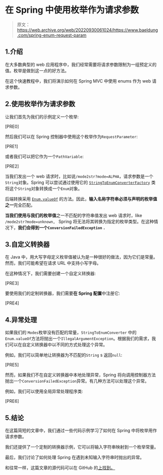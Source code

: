 # 在 Spring 中使用枚举作为请求参数

> 原文：<https://web.archive.org/web/20220930061024/https://www.baeldung.com/spring-enum-request-param>

## 1.介绍

在大多数典型的 web 应用程序中，我们经常需要将请求参数限制为一组预定义的值。枚举是做到这一点的好方法。

在这个快速教程中，我们将演示如何在 Spring MVC 中使用 enums 作为 web 请求参数。

## 2.使用枚举作为请求参数

让我们首先为我们的示例定义一个枚举:

[PRE0]

然后我们可以在 Spring 控制器中使用这个枚举作为`RequestParameter`:

[PRE1]

或者我们可以把它作为一个`PathVariable`:

[PRE2]

当我们发出一个 web 请求时，比如说`/mode2str?mode=ALPHA`，请求参数是一个`String`对象。Spring 可以尝试通过使用它的 [`StringToEnumConverterFactory`](https://web.archive.org/web/20221126235036/https://github.com/spring-projects/spring-framework/blob/master/spring-core/src/main/java/org/springframework/core/convert/support/StringToEnumConverterFactory.java) 类将这个`String`对象转换成一个`Enum`对象。

后端转换采用 [`Enum.valueOf`](https://web.archive.org/web/20221126235036/https://docs.oracle.com/en/java/javase/11/docs/api/java.base/java/lang/Enum.html#valueOf(java.lang.Class,java.lang.String)) 的方法。因此，**输入名称字符串必须与声明的枚举值之一**完全匹配。

**当我们使用与我们的枚举值**之一不匹配的字符串值发出 web 请求时，like `/mode2str?mode=unknown, ` Spring 将无法将其转换为指定的枚举类型。在这种情况下，**我们会得到一个`ConversionFailedException` `.`**

## 3.自定义转换器

在 Java 中，用大写字母定义枚举值被认为是一种很好的做法，因为它们是常量。然而，我们可能希望在请求 URL 中支持小写字母。

在这种情况下，我们需要创建一个自定义转换器:

[PRE3]

要使用我们的定制转换器，我们需要**在 Spring 配置**中注册它:

[PRE4]

## 4.异常处理

如果我们的 `Modes`枚举没有匹配的常量，`StringToEnumConverter` 中的`Enum.valueOf`方法将抛出一个`IllegalArgumentException`。根据我们的需求，我们可以在自定义转换器中以不同的方式处理这个异常。

例如，我们可以简单地让转换器为不匹配的`String` s 返回`null`:

[PRE5]

然而，如果我们不在自定义转换器中本地处理异常，Spring 将向调用控制器方法抛出一个`ConversionFailedException`异常。有几种方法可以处理这个异常。

例如，我们可以使用全局异常处理程序类:

[PRE6]

## 5.结论

在这篇简短的文章中，我们通过一些代码示例学习了如何在 Spring 中将枚举用作请求参数。

我们还提供了一个定制的转换器示例，它可以将输入字符串映射到一个枚举常量。

最后，我们讨论了如何处理 Spring 在遇到未知输入字符串时抛出的异常。

和往常一样，这篇文章的源代码可以在 GitHub 的[上找到。](https://web.archive.org/web/20221126235036/https://github.com/eugenp/tutorials/tree/master/spring-web-modules/spring-mvc-basics-3)